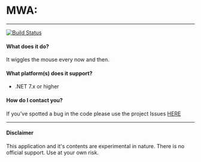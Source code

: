 # MWA: 

---
[![Build Status](https://dev.azure.com/codegator/MWA/_apis/build/status/CodeGator.MWA?branchName=main)](https://dev.azure.com/codegator/MWA/_build/latest?definitionId=94&branchName=main)

#### What does it do?
It wiggles the mouse every now and then.

#### What platform(s) does it support?
* .NET 7.x or higher

#### How do I contact you?
If you've spotted a bug in the code please use the project Issues [HERE](https://github.com/CodeGator/MWA/issues)

---

#### Disclaimer
This application and it's contents are experimental in nature. There is no official support. Use at your own risk.


